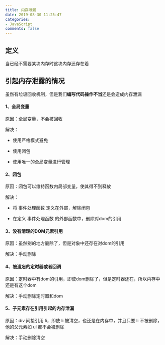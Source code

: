 ```yaml
---
title: 内存泄漏
date: 2019-08-30 11:25:47
categories:
- JavaScript
comments: false
---
```


## 定义

当已经不需要某块内存时这块内存还存在着

## 引起内存泄露的情况

虽然有垃圾回收机制，但是我们**编写代码操作不当**还是会造成内存泄漏

#### 1、全局变量
原因：全局变量，不会被回收

解决：

- 使用严格模式避免

- 使用闭包

- 使用唯一的全局变量进行管理

#### 2、闭包
原因：闭包可以维持函数内局部变量，使其得不到释放

解决：

- 将 事件处理函数 定义在外部，解除闭包

- 在定义 事件处理函数 的外部函数中，删除对dom的引用

#### 3、没有清理的DOM元素引用
原因：虽然别的地方删除了，但是对象中还存在对dom的引用

解决：手动删除

#### 4、被遗忘的定时器或者回调
原因：定时器中有dom的引用，即使dom删除了，但是定时器还在，所以内存中还是有这个dom

解决：手动删除定时器和dom

#### 5、子元素存在引用引起的内存泄漏
原因：div 间接引用 li，即使 li 被清空，也还是在内存中，并且只要 li 不被删除，他的父元素如 ul 都不会被删除

解决：手动删除清空